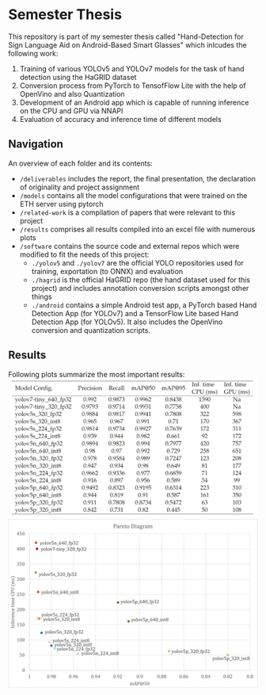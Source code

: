 # Semester Thesis

This repository is part of my semester thesis called "Hand-Detection for Sign Language Aid on Android-Based Smart Glasses" which inlcudes the following work: 
1. Training of various YOLOv5 and YOLOv7 models for the task of hand detection using the HaGRID dataset
2. Conversion process from PyTorch to TensofFlow Lite with the help of OpenVino and also Quantization
3. Development of an Android app which is capable of running inference on the CPU and GPU via NNAPI
4. Evaluation of accuracy and inference time of different models

## Navigation

An overview of each folder and its contents:
- ```/deliverables``` includes the report, the final presentation, the declaration of originality and project assignment
- ```/models``` contains all the model configurations that were trained on the ETH server using pytorch
- ```/related-work``` is a compilation of papers that were relevant to this project
- ```/results``` comprises all results compiled into an excel file with numerous plots
- ```/software``` contains the source code and external repos which were modified to fit the needs of this project:
    - ```./yolov5``` and ```./yolov7``` are the official YOLO repositories used for training, exportation (to ONNX) and evaluation
    - ```./hagrid``` is the official HaGRID repo (the hand dataset used for this project) and includes annotation conversion scripts amongst other things
    - ```./android``` contains a simple Android test app, a PyTorch based Hand Detection App (for YOLOv7) and a TensorFlow Lite based Hand Detection App (for YOLOv5). It also includes the OpenVino conversion and quantization scripts.

## Results

Following plots summarize the most important results: 
![table](deliverables/report/images/results_table.png)
![plot](deliverables/report/images/results_pareto.png)